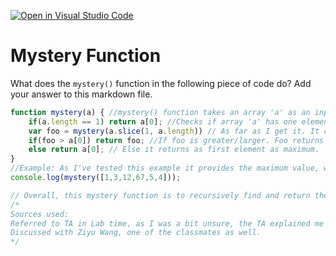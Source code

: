 [![Open in Visual Studio Code](https://classroom.github.com/assets/open-in-vscode-718a45dd9cf7e7f842a935f5ebbe5719a5e09af4491e668f4dbf3b35d5cca122.svg)](https://classroom.github.com/online_ide?assignment_repo_id=11740206&assignment_repo_type=AssignmentRepo)
# Mystery Function

What does the `mystery()` function in the following piece of code do? Add your
answer to this markdown file.

```javascript
function mystery(a) { //mystery() function takes an array 'a' as an input.
    if(a.length == 1) return a[0]; //Checks if array 'a' has one element, it returns that element.    
    var foo = mystery(a.slice(1, a.length)) // As far as I get it. It creates 'var' foo than uses 'slice' function which is used to remove the first element from the array creating a smaller array.
    if(foo > a[0]) return foo; //If foo is greater/larger. Foo returns as the maximum
    else return a[0]; // Else it returns as first element as maximum. 
}
//Example: As I've tested this example it provides the maximum value, which is '67'
console.log(mystery([1,3,12,67,5,4]));

// Overall, this mystery function is to recursively find and return the maximum value within inputing an array.
/*
Sources used: 
Referred to TA in Lab time, as I was a bit unsure, the TA explained me a bit about "mystery" function. 
Discussed with Ziyu Wang, one of the classmates as well. 
*/
```
